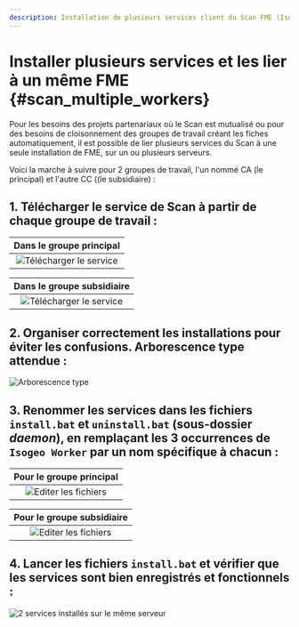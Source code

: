 ```yaml
---
description: Installation de plusieurs services client du Scan FME (Isogeo)
---
```


# Installer plusieurs services et les lier à un même FME {#scan_multiple_workers}

Pour les besoins des projets partenariaux où le Scan est mutualisé ou pour des besoins de cloisonnement des groupes de travail créant les fiches automatiquement, il est possible de lier plusieurs services du Scan à une seule installation de FME, sur un ou plusieurs serveurs.

Voici la marche à suivre pour 2 groupes de travail, l&apos;un nommé CA (le principal) et l&apos;autre CC ((le subsidiaire) :

## 1. Télécharger le service de Scan à partir de chaque groupe de travail :

| Dans le groupe principal |
| :----------------------: |
| ![Télécharger le service](/assets/scanFME_install_muli_gt01.png "Télécharger le service depuis le groupe de travail n°1") |

| Dans le groupe subsidiaire |
| :------------------------: |
| ![Télécharger le service](/assets/scanFME_install_muli_gt02.png "Télécharger le service depuis le groupe de travail n°2")   |

## 2. Organiser correctement les installations pour éviter les confusions. Arborescence type attendue :

![Arborescence type](/assets/scanFME_install_muli_arborescence.png "Bien ranger les différents services")

## 3. Renommer les services dans les fichiers `install.bat` et `uninstall.bat` (sous-dossier *daemon*), en remplaçant les 3 occurrences de `Isogeo Worker` par un nom spécifique à chacun :

| Pour le groupe principal |
| :----------------------: |
| ![Editer les fichiers](/assets/scanFME_install_muli_edited_files_gt01.png "Edition des fichiers dans un éditeur de texte") |

| Pour le groupe subsidiaire |
| :------------------------: |
| ![Editer les fichiers](/assets/scanFME_install_muli_edited_files_gt02.png "Edition des fichiers dans un éditeur de texte") |

## 4. Lancer les fichiers `install.bat` et vérifier que les services sont bien enregistrés et fonctionnels :

![2 services installés sur le même serveur](/assets/scanFME_install_multi_services.png "vérifier l&apos;installation des 2 services")
